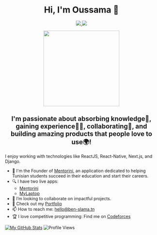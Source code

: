 <h1 align="center">Hi, I'm Oussama 👋</h1>
<p align="center">
    <a href="https://www.linkedin.com/in/oussama-ben-slama/">
      <img src="https://img.shields.io/badge/linkedin-%230177B5?style=for-the-badge&logo=linkedin&logoColor=white"/>
    </a>
    <a href="https://github.com/OussamaBenSlama">
      <img src="https://img.shields.io/badge/github-%23121011.svg?style=for-the-badge&logo=github&logoColor=white"/>
    </a>
</p>
<p align="center">
    <img src="https://media.giphy.com/media/IThjAlJnD9WNO/giphy.gif" width="250">
</p>

<h2 align="center"><b>I'm passionate about absorbing knowledge🧠, gaining experience👨‍🏭, collaborating🤝, and building amazing products that people love to use🌍!</b></h2>

I enjoy working with technologies like ReactJS, React-Native, Next.js, and Django.

- 🔭 I'm the Founder of [Mentorini](https://mentorini.tn/), an application dedicated to helping Tunisian students succeed in their education and start their careers.
- 🔍 I have two live apps: 
  - [Mentorini](https://mentorini.tn/)
  - [MyLaptop](https://mylaptop.vercel.app/)
- 👯 I’m looking to collaborate on impactful projects.
- 💼 Check out my [Portfolio](https://ben-slama.tn/)
- 📫 How to reach me: hello@ben-slama.tn
- 🏆 I love competitive programming: Find me on [Codeforces](https://codeforces.com/profile/benslamaoussama1919) 

[![My GitHub Stats](https://github-readme-stats.vercel.app/api?username=OussamaBenSlama&show_icons=true&title_color=ffffff&icon_color=0077b5&text_color=ffffff&bg_color=151515)](https://github.com/OussamaBenSlama)
![Profile Views](https://komarev.com/ghpvc/?username=OussamaBenSlama&color=blue)
